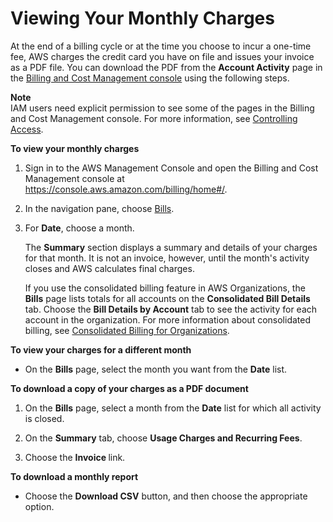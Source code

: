 # Viewing Your Monthly Charges<a name="invoice"></a>

At the end of a billing cycle or at the time you choose to incur a one\-time fee, AWS charges the credit card you have on file and issues your invoice as a PDF file\. You can download the PDF from the **Account Activity** page in the [Billing and Cost Management console](https://console.aws.amazon.com/billing/home?#/account) using the following steps\. 

**Note**  
IAM users need explicit permission to see some of the pages in the Billing and Cost Management console\. For more information, see [Controlling Access](control-access-billing.md)\.

**To view your monthly charges**

1. Sign in to the AWS Management Console and open the Billing and Cost Management console at [https://console\.aws\.amazon\.com/billing/home\#/](https://console.aws.amazon.com/billing/home)\.

1. In the navigation pane, choose [Bills](https://console.aws.amazon.com/billing/home#/bill)\.

1. For **Date**, choose a month\.

   The **Summary** section displays a summary and details of your charges for that month\. It is not an invoice, however, until the month's activity closes and AWS calculates final charges\. 

   If you use the consolidated billing feature in AWS Organizations, the **Bills** page lists totals for all accounts on the **Consolidated Bill Details** tab\. Choose the **Bill Details by Account** tab to see the activity for each account in the organization\. For more information about consolidated billing, see [Consolidated Billing for Organizations](consolidated-billing.md)\.

**To view your charges for a different month**

+ On the **Bills** page, select the month you want from the **Date** list\.

**To download a copy of your charges as a PDF document**

1. On the **Bills** page, select a month from the **Date** list for which all activity is closed\.

1. On the **Summary** tab, choose **Usage Charges and Recurring Fees**\.

1. Choose the **Invoice <invoiceID>** link\. 

**To download a monthly report**

+ Choose the **Download CSV** button, and then choose the appropriate option\.